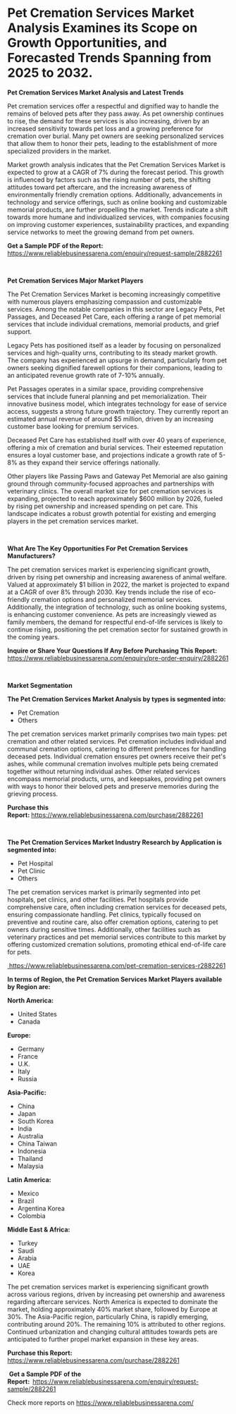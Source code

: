 <p><h1>Pet Cremation Services Market Analysis Examines its Scope on Growth Opportunities, and Forecasted Trends Spanning from 2025 to 2032.</h1></p><p><strong>Pet Cremation Services Market Analysis and Latest Trends</strong></p>
<p><p>Pet cremation services offer a respectful and dignified way to handle the remains of beloved pets after they pass away. As pet ownership continues to rise, the demand for these services is also increasing, driven by an increased sensitivity towards pet loss and a growing preference for cremation over burial. Many pet owners are seeking personalized services that allow them to honor their pets, leading to the establishment of more specialized providers in the market.</p><p>Market growth analysis indicates that the Pet Cremation Services Market is expected to grow at a CAGR of 7% during the forecast period. This growth is influenced by factors such as the rising number of pets, the shifting attitudes toward pet aftercare, and the increasing awareness of environmentally friendly cremation options. Additionally, advancements in technology and service offerings, such as online booking and customizable memorial products, are further propelling the market. Trends indicate a shift towards more humane and individualized services, with companies focusing on improving customer experiences, sustainability practices, and expanding service networks to meet the growing demand from pet owners.</p></p>
<p><strong>Get a Sample PDF of the Report:&nbsp;</strong> <a href="https://www.reliablebusinessarena.com/enquiry/request-sample/2882261?utm_campaign=2991&utm_medium=2&utm_source=Github&utm_content=ia&utm_term=13032025&utm_id=pet-cremation-services">https://www.reliablebusinessarena.com/enquiry/request-sample/2882261</a></p>
<p>&nbsp;</p>
<p><strong>Pet Cremation Services Major Market Players</strong></p>
<p><p>The Pet Cremation Services Market is becoming increasingly competitive with numerous players emphasizing compassion and customizable services. Among the notable companies in this sector are Legacy Pets, Pet Passages, and Deceased Pet Care, each offering a range of pet memorial services that include individual cremations, memorial products, and grief support.</p><p>Legacy Pets has positioned itself as a leader by focusing on personalized services and high-quality urns, contributing to its steady market growth. The company has experienced an upsurge in demand, particularly from pet owners seeking dignified farewell options for their companions, leading to an anticipated revenue growth rate of 7-10% annually.</p><p>Pet Passages operates in a similar space, providing comprehensive services that include funeral planning and pet memorialization. Their innovative business model, which integrates technology for ease of service access, suggests a strong future growth trajectory. They currently report an estimated annual revenue of around $5 million, driven by an increasing customer base looking for premium services.</p><p>Deceased Pet Care has established itself with over 40 years of experience, offering a mix of cremation and burial services. Their esteemed reputation ensures a loyal customer base, and projections indicate a growth rate of 5-8% as they expand their service offerings nationally.</p><p>Other players like Passing Paws and Gateway Pet Memorial are also gaining ground through community-focused approaches and partnerships with veterinary clinics. The overall market size for pet cremation services is expanding, projected to reach approximately $600 million by 2026, fueled by rising pet ownership and increased spending on pet care. This landscape indicates a robust growth potential for existing and emerging players in the pet cremation services market.</p></p>
<p>&nbsp;</p>
<p><strong>What Are The Key Opportunities For Pet Cremation Services Manufacturers?</strong></p>
<p><p>The pet cremation services market is experiencing significant growth, driven by rising pet ownership and increasing awareness of animal welfare. Valued at approximately $1 billion in 2022, the market is projected to expand at a CAGR of over 8% through 2030. Key trends include the rise of eco-friendly cremation options and personalized memorial services. Additionally, the integration of technology, such as online booking systems, is enhancing customer convenience. As pets are increasingly viewed as family members, the demand for respectful end-of-life services is likely to continue rising, positioning the pet cremation sector for sustained growth in the coming years.</p></p>
<p><strong>Inquire or Share Your Questions If Any Before Purchasing This Report:</strong> <a href="https://www.reliablebusinessarena.com/enquiry/pre-order-enquiry/2882261?utm_campaign=2991&utm_medium=2&utm_source=Github&utm_content=ia&utm_term=13032025&utm_id=pet-cremation-services">https://www.reliablebusinessarena.com/enquiry/pre-order-enquiry/2882261</a></p>
<p>&nbsp;</p>
<p><strong>Market Segmentation</strong></p>
<p><strong>The Pet Cremation Services Market Analysis by types is segmented into:</strong></p>
<p><ul><li>Pet Cremation</li><li>Others</li></ul></p>
<p><p>The pet cremation services market primarily comprises two main types: pet cremation and other related services. Pet cremation includes individual and communal cremation options, catering to different preferences for handling deceased pets. Individual cremation ensures pet owners receive their pet's ashes, while communal cremation involves multiple pets being cremated together without returning individual ashes. Other related services encompass memorial products, urns, and keepsakes, providing pet owners with ways to honor their beloved pets and preserve memories during the grieving process.</p></p>
<p><strong>Purchase this Report:&nbsp;</strong><a href="https://www.reliablebusinessarena.com/purchase/2882261?utm_campaign=2991&utm_medium=2&utm_source=Github&utm_content=ia&utm_term=13032025&utm_id=pet-cremation-services">https://www.reliablebusinessarena.com/purchase/2882261</a></p>
<p>&nbsp;</p>
<p><strong>The Pet Cremation Services Market Industry Research by Application is segmented into:</strong></p>
<p><ul><li>Pet Hospital</li><li>Pet Clinic</li><li>Others</li></ul></p>
<p><p>The pet cremation services market is primarily segmented into pet hospitals, pet clinics, and other facilities. Pet hospitals provide comprehensive care, often including cremation services for deceased pets, ensuring compassionate handling. Pet clinics, typically focused on preventive and routine care, also offer cremation options, catering to pet owners during sensitive times. Additionally, other facilities such as veterinary practices and pet memorial services contribute to this market by offering customized cremation solutions, promoting ethical end-of-life care for pets.</p></p>
<p><a href="https://www.reliablebusinessarena.com/pet-cremation-services-r2882261?utm_campaign=2991&utm_medium=2&utm_source=Github&utm_content=ia&utm_term=13032025&utm_id=pet-cremation-services">&nbsp;https://www.reliablebusinessarena.com/pet-cremation-services-r2882261</a></p>
<p><strong>In terms of Region, the Pet Cremation Services Market Players available by Region are:</strong></p>
<p>
    <p> <strong> North America: </strong>
        <ul>
            <li>United States</li>
            <li>Canada</li>
        </ul>
        </p> 
    <p> <strong> Europe: </strong>
        <ul>
            <li>Germany</li>
            <li>France</li>
            <li>U.K.</li>
            <li>Italy</li>
            <li>Russia</li>
        </ul>
        </p> 
    <p> <strong> Asia-Pacific: </strong>
        <ul>
            <li>China</li>
            <li>Japan</li>
            <li>South Korea</li>
            <li>India</li>
            <li>Australia</li>
            <li>China Taiwan</li>
            <li>Indonesia</li>
            <li>Thailand</li>
            <li>Malaysia</li>
        </ul>
        </p> 
    <p> <strong> Latin America: </strong>
        <ul>
            <li>Mexico</li>
            <li>Brazil</li>
            <li>Argentina Korea</li>
            <li>Colombia</li>
        </ul>
        </p> 
    <p> <strong> Middle East & Africa: </strong>
        <ul>
            <li>Turkey</li>
            <li>Saudi</li>
            <li>Arabia</li>
            <li>UAE</li>
            <li>Korea</li>
        </ul>
    </p>
    </p>
<p><p>The pet cremation services market is experiencing significant growth across various regions, driven by increasing pet ownership and awareness regarding aftercare services. North America is expected to dominate the market, holding approximately 40% market share, followed by Europe at 30%. The Asia-Pacific region, particularly China, is rapidly emerging, contributing around 20%. The remaining 10% is attributed to other regions. Continued urbanization and changing cultural attitudes towards pets are anticipated to further propel market expansion in these key areas.</p></p>
<p><strong>Purchase this Report: </strong><a href="https://www.reliablebusinessarena.com/purchase/2882261?utm_campaign=2991&utm_medium=2&utm_source=Github&utm_content=ia&utm_term=13032025&utm_id=pet-cremation-services">https://www.reliablebusinessarena.com/purchase/2882261</a></p>
<p>&nbsp;<strong>Get a Sample PDF of the Report:&nbsp;&nbsp;</strong><a href="https://www.reliablebusinessarena.com/enquiry/request-sample/2882261?utm_campaign=2991&utm_medium=2&utm_source=Github&utm_content=ia&utm_term=13032025&utm_id=pet-cremation-services">https://www.reliablebusinessarena.com/enquiry/request-sample/2882261</a></p>
<p><strong></strong></p>
<p>Check more reports on <a href="https://www.reliablebusinessarena.com/?utm_campaign=2991&utm_medium=2&utm_source=Github&utm_content=ia&utm_term=13032025&utm_id=pet-cremation-services">https://www.reliablebusinessarena.com/</a></p>